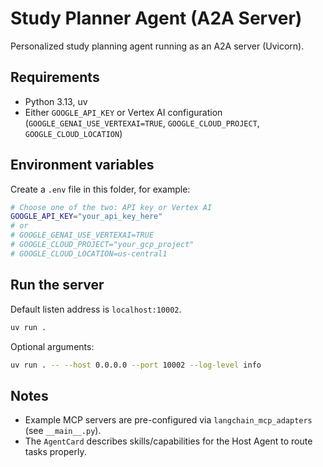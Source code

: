 # Study Planner Agent (A2A Server)

Personalized study planning agent running as an A2A server (Uvicorn).

## Requirements
- Python 3.13, uv
- Either `GOOGLE_API_KEY` or Vertex AI configuration (`GOOGLE_GENAI_USE_VERTEXAI=TRUE`, `GOOGLE_CLOUD_PROJECT`, `GOOGLE_CLOUD_LOCATION`)

## Environment variables
Create a `.env` file in this folder, for example:
```bash
# Choose one of the two: API key or Vertex AI
GOOGLE_API_KEY="your_api_key_here"
# or
# GOOGLE_GENAI_USE_VERTEXAI=TRUE
# GOOGLE_CLOUD_PROJECT="your_gcp_project"
# GOOGLE_CLOUD_LOCATION=us-central1
```

## Run the server
Default listen address is `localhost:10002`.
```bash
uv run .
```
Optional arguments:
```bash
uv run . -- --host 0.0.0.0 --port 10002 --log-level info
```

## Notes
- Example MCP servers are pre-configured via `langchain_mcp_adapters` (see `__main__.py`).
- The `AgentCard` describes skills/capabilities for the Host Agent to route tasks properly.